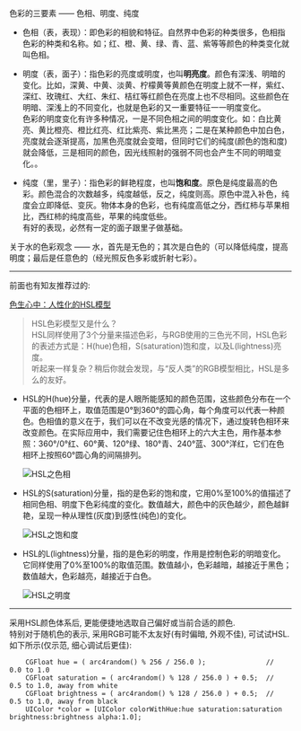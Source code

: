 色彩的三要素 —— 色相、明度、纯度
* 色相（表，表现）：即色彩的相貌和特征。自然界中色彩的种类很多，色相指色彩的种类和名称。如；红、橙、黄、绿、青、蓝、紫等等颜色的种类变化就叫色相。  

* 明度（表，面子）：指色彩的亮度或明度，也叫**明亮度**。颜色有深浅、明暗的变化。比如，深黄、中黄、淡黄、柠檬黄等黄颜色在明度上就不一样，紫红、深红、玫瑰红、大红、朱红、桔红等红颜色在亮度上也不尽相同。这些颜色在明暗、深浅上的不同变化，也就是色彩的又一重要特征一一明度变化。   
色彩的明度变化有许多种情况，一是不同色相之间的明度变化。如：白比黄亮、黄比橙亮、橙比红亮、红比紫亮、紫比黑亮；二是在某种颜色中加白色，亮度就会逐渐提高，加黑色亮度就会变暗，但同时它们的纯度(颜色的饱和度)就会降低，三是相同的颜色，因光线照射的强弱不同也会产生不同的明暗变化。。     

* 纯度（里，里子）：指色彩的鲜艳程度，也叫**饱和度**。原色是纯度最高的色彩。颜色混合的次数越多，纯度越低，反之，纯度则高。原色中混入补色，纯度会立即降低、变灰。物体本身的色彩，也有纯度高低之分，西红柿与苹果相比，西红柿的纯度高些，苹果的纯度低些。   
有好的表现，必然有一定的面子跟里子做基础。  

关于水的色彩观念 —— 水，首先是无色的；其次是白色的（可以降低纯度，提高明度；最后是任意色的（经光照反色多彩或折射七彩）。

---
前面也有知友推荐过的: 

[色生心中：人性化的HSL模型](http://cdc.tencent.com/2011/05/09/%E8%89%B2%E7%94%9F%E5%BF%83%E4%B8%AD%EF%BC%9A%E4%BA%BA%E6%80%A7%E5%8C%96%E7%9A%84hsl%E6%A8%A1%E5%9E%8B/#)

  > HSL色彩模型又是什么？  
  HSL同样使用了3个分量来描述色彩，与RGB使用的三色光不同，HSL色彩的表述方式是：H(hue)色相，S(saturation)饱和度，以及L(lightness)亮度。  
  听起来一样复杂？稍后你就会发现，与“反人类”的RGB模型相比，HSL是多么的友好。

* HSL的H(hue)分量，代表的是人眼所能感知的颜色范围，这些颜色分布在一个平面的色相环上，取值范围是0°到360°的圆心角，每个角度可以代表一种颜色。色相值的意义在于，我们可以在不改变光感的情况下，通过旋转色相环来改变颜色。在实际应用中，我们需要记住色相环上的六大主色，用作基本参照：360°/0°红、60°黄、120°绿、180°青、240°蓝、300°洋红，它们在色相环上按照60°圆心角的间隔排列。

  ![HSL之色相](http://cdc.tencent.com/wp-content/uploads/2011/05/31.png)

* HSL的S(saturation)分量，指的是色彩的饱和度，它用0%至100%的值描述了相同色相、明度下色彩纯度的变化。数值越大，颜色中的灰色越少，颜色越鲜艳，呈现一种从理性(灰度)到感性(纯色)的变化。

  ![HSL之饱和度](http://cdc.tencent.com/wp-content/uploads/2011/05/41.png)

* HSL的L(lightness)分量，指的是色彩的明度，作用是控制色彩的明暗变化。它同样使用了0%至100%的取值范围。数值越小，色彩越暗，越接近于黑色；数值越大，色彩越亮，越接近于白色。

  ![HSL之明度](http://cdc.tencent.com/wp-content/uploads/2011/05/51.png)

---

采用HSL颜色体系后, 更能便捷地选取自己偏好或当前合适的颜色.   
特别对于随机色的表示, 采用RGB可能不太友好(有时偏暗, 外观不佳), 可试试HSL. 如下所示(仅示范, 细心调试后更佳): 

````objc
    CGFloat hue = ( arc4random() % 256 / 256.0 );               //  0.0 to 1.0
    CGFloat saturation = ( arc4random() % 128 / 256.0 ) + 0.5;  //  0.5 to 1.0, away from white
    CGFloat brightness = ( arc4random() % 128 / 256.0 ) + 0.5;  //  0.5 to 1.0, away from black
    UIColor *color = [UIColor colorWithHue:hue saturation:saturation brightness:brightness alpha:1.0];
````